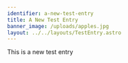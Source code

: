 ```yaml
---
identifier: a-new-test-entry
title: A New Test Entry
banner_image: /uploads/apples.jpg
layout: ../../layouts/TestEntry.astro
---
```

This is a new test entry